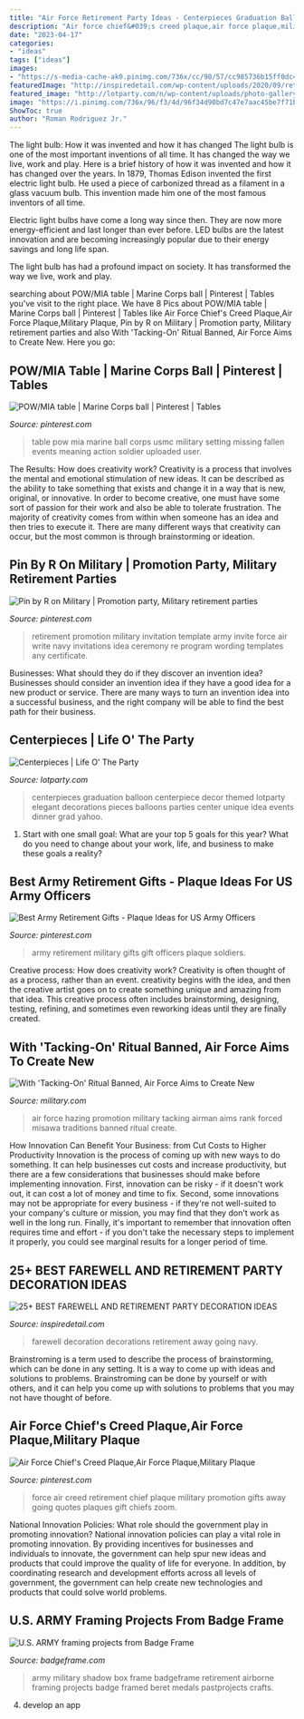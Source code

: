 ```yaml
---
title: "Air Force Retirement Party Ideas - Centerpieces Graduation Balloon Centerpiece Decor Themed Lotparty Elegant Decorations Pieces Balloons Parties Center Unique Idea Events Dinner Grad Yahoo"
description: "Air force chief&#039;s creed plaque,air force plaque,military plaque"
date: "2023-04-17"
categories:
- "ideas"
tags: ["ideas"]
images:
- "https://s-media-cache-ak0.pinimg.com/736x/cc/98/57/cc985736b15ff0dc409489eb4e64c74c.jpg"
featuredImage: "http://inspiredetail.com/wp-content/uploads/2020/09/retirements-party-ideas-142.jpg"
featured_image: "http://lotparty.com/n/wp-content/uploads/photo-gallery/centerpiece-41.JPG"
image: "https://i.pinimg.com/736x/96/f3/4d/96f34d90bd7c47e7aac45be7f71b2862.jpg"
ShowToc: true
author: "Roman Rodriguez Jr."
---
```



The light bulb: How it was invented and how it has changed
The light bulb is one of the most important inventions of all time. It has changed the way we live, work and play. Here is a brief history of how it was invented and how it has changed over the years.
In 1879, Thomas Edison invented the first electric light bulb. He used a piece of carbonized thread as a filament in a glass vacuum bulb. This invention made him one of the most famous inventors of all time.

Electric light bulbs have come a long way since then. They are now more energy-efficient and last longer than ever before. LED bulbs are the latest innovation and are becoming increasingly popular due to their energy savings and long life span.

The light bulb has had a profound impact on society. It has transformed the way we live, work and play.

	

		
searching about POW/MIA table | Marine Corps ball | Pinterest | Tables you've visit to the right place. We have 8 Pics about POW/MIA table | Marine Corps ball | Pinterest | Tables like Air Force Chief&#039;s Creed Plaque,Air Force Plaque,Military Plaque, Pin by R on Military | Promotion party, Military retirement parties and also With &#039;Tacking-On&#039; Ritual Banned, Air Force Aims to Create New. Here you go:
		
    
## POW/MIA Table | Marine Corps Ball | Pinterest | Tables

<img loading=lazy src="https://s-media-cache-ak0.pinimg.com/736x/cc/98/57/cc985736b15ff0dc409489eb4e64c74c.jpg" onerror="this.onerror=null;this.src='https://tse2.mm.bing.net/th?id=OIP.oR5sRKkFhE5bCl43UxBIfQHaJ3&amp;pid=15.1';" alt="POW/MIA table | Marine Corps ball | Pinterest | Tables">

_Source: pinterest.com_

>table pow mia marine ball corps usmc military setting missing fallen events meaning action soldier uploaded user. 

	

The Results: How does creativity work?
Creativity is a process that involves the mental and emotional stimulation of new ideas. It can be described as the ability to take something that exists and change it in a way that is new, original, or innovative. In order to become creative, one must have some sort of passion for their work and also be able to tolerate frustration. The majority of creativity comes from within when someone has an idea and then tries to execute it. There are many different ways that creativity can occur, but the most common is through brainstorming or ideation.

    
## Pin By R On Military | Promotion Party, Military Retirement Parties

<img loading=lazy src="https://i.pinimg.com/736x/94/74/0b/94740b77dd3b8772006368722e4c0951.jpg" onerror="this.onerror=null;this.src='https://tse3.mm.bing.net/th?id=OIP.XQM1-yXbUUb0TP-hTWkZugHaFS&amp;pid=15.1';" alt="Pin by R on Military | Promotion party, Military retirement parties">

_Source: pinterest.com_

>retirement promotion military invitation template army invite force air write navy invitations idea ceremony re program wording templates any certificate. 

	

Businesses: What should they do if they discover an invention idea?
Businesses should consider an invention idea if they have a good idea for a new product or service. There are many ways to turn an invention idea into a successful business, and the right company will be able to find the best path for their business.

    
## Centerpieces | Life O&#039; The Party

<img loading=lazy src="http://lotparty.com/n/wp-content/uploads/photo-gallery/centerpiece-41.JPG" onerror="this.onerror=null;this.src='https://tse3.mm.bing.net/th?id=OIP.hn9B7UFO-G3l7OqAz81_WwHaLH&amp;pid=15.1';" alt="Centerpieces | Life O&#039; The Party">

_Source: lotparty.com_

>centerpieces graduation balloon centerpiece decor themed lotparty elegant decorations pieces balloons parties center unique idea events dinner grad yahoo. 

	

1. Start with one small goal: What are your top 5 goals for this year? What do you need to change about your work, life, and business to make these goals a reality? 

    
## Best Army Retirement Gifts - Plaque Ideas For US Army Officers

<img loading=lazy src="https://i.pinimg.com/736x/79/5d/3b/795d3b165fade34b985522b6249b381c.jpg" onerror="this.onerror=null;this.src='https://tse2.mm.bing.net/th?id=OIP.u2rcxY1jypvvviuhIgMYyAHaLH&amp;pid=15.1';" alt="Best Army Retirement Gifts - Plaque Ideas for US Army Officers">

_Source: pinterest.com_

>army retirement military gifts gift officers plaque soldiers. 

	

Creative process: How does creativity work?
Creativity is often thought of as a process, rather than an event. creativity begins with the idea, and then the creative artist goes on to create something unique and amazing from that idea. This creative process often includes brainstorming, designing, testing, refining, and sometimes even reworking ideas until they are finally created.

    
## With &#039;Tacking-On&#039; Ritual Banned, Air Force Aims To Create New

<img loading=lazy src="https://images05.military.com/sites/default/files/2018-02/airman_promotion_1200x800.jpg" onerror="this.onerror=null;this.src='https://tse3.mm.bing.net/th?id=OIP.5worGyKSx8WghF8iS_QSXgHaFS&amp;pid=15.1';" alt="With &#039;Tacking-On&#039; Ritual Banned, Air Force Aims to Create New">

_Source: military.com_

>air force hazing promotion military tacking airman aims rank forced misawa traditions banned ritual create. 

	

How Innovation Can Benefit Your Business: from Cut Costs to Higher Productivity
Innovation is the process of coming up with new ways to do something. It can help businesses cut costs and increase productivity, but there are a few considerations that businesses should make before implementing innovation. First, innovation can be risky - if it doesn't work out, it can cost a lot of money and time to fix. Second, some innovations may not be appropriate for every business - if they're not well-suited to your company's culture or mission, you may find that they don't work as well in the long run. Finally, it's important to remember that innovation often requires time and effort - if you don't take the necessary steps to implement it properly, you could see marginal results for a longer period of time.

    
## 25+ BEST FAREWELL AND RETIREMENT PARTY DECORATION IDEAS

<img loading=lazy src="http://inspiredetail.com/wp-content/uploads/2020/09/retirements-party-ideas-142.jpg" onerror="this.onerror=null;this.src='https://tse2.mm.bing.net/th?id=OIP.IHIJagr70dv9f9Ff6d7h6wHaEG&amp;pid=15.1';" alt="25+ BEST FAREWELL AND RETIREMENT PARTY DECORATION IDEAS">

_Source: inspiredetail.com_

>farewell decoration decorations retirement away going navy. 

	

Brainstroming is a term used to describe the process of brainstorming, which can be done in any setting. It is a way to come up with ideas and solutions to problems. Brainstroming can be done by yourself or with others, and it can help you come up with solutions to problems that you may not have thought of before.

    
## Air Force Chief&#039;s Creed Plaque,Air Force Plaque,Military Plaque

<img loading=lazy src="https://i.pinimg.com/736x/96/f3/4d/96f34d90bd7c47e7aac45be7f71b2862.jpg" onerror="this.onerror=null;this.src='https://tse1.mm.bing.net/th?id=OIP.4gF4xW4FZwffRTdXOZf20gHaJ3&amp;pid=15.1';" alt="Air Force Chief&#039;s Creed Plaque,Air Force Plaque,Military Plaque">

_Source: pinterest.com_

>force air creed retirement chief plaque military promotion gifts away going quotes plaques gift chiefs zoom. 

	

National Innovation Policies: What role should the government play in promoting innovation?
National innovation policies can play a vital role in promoting innovation. By providing incentives for businesses and individuals to innovate, the government can help spur new ideas and products that could improve the quality of life for everyone. In addition, by coordinating research and development efforts across all levels of government, the government can help create new technologies and products that could solve world problems.

    
## U.S. ARMY Framing Projects From Badge Frame

<img loading=lazy src="https://www.badgeframe.com/airborne.jpg" onerror="this.onerror=null;this.src='https://tse2.mm.bing.net/th?id=OIP.fO97azncDMiNW88w6C0jngHaJj&amp;pid=15.1';" alt="U.S. ARMY framing projects from Badge Frame">

_Source: badgeframe.com_

>army military shadow box frame badgeframe retirement airborne framing projects badge framed beret medals pastprojects crafts. 

	

4. develop an app

